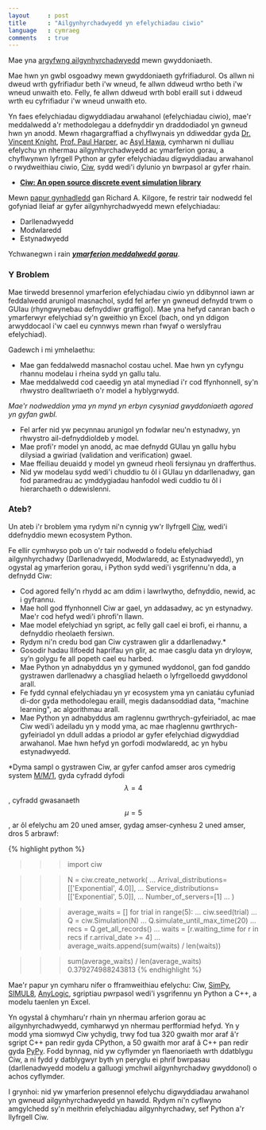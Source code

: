 ```yaml
---
layout     : post
title      : "Ailgynhyrchadwyedd yn efelychiadau ciwio"
language   : cymraeg
comments   : true
---
```


Mae yna
[argyfwng ailgynhyrchadwyedd](http://www.bbc.co.uk/news/science-environment-39054778)
mewn gwyddoniaeth.

Mae hwn yn gwbl osgoadwy mewn gwyddoniaeth gyfrifiadurol.
Os allwn ni dweud wrth gyfrifiadur beth i'w wneud, fe allwn ddweud wrtho beth
i'w wneud unwaith eto.
Felly, fe allwn ddweud wrth bobl eraill sut i ddweud wrth eu cyfrifiadur i'w
wneud unwaith eto.

Yn faes efelychiadau digwyddiadau arwahanol (efelychiadau ciwio), mae'r
meddalwedd a'r methodolegau a ddefnyddir yn draddodiadol yn gwneud hwn yn anodd.
Mewn rhagargraffiad a chyflwynais yn ddiweddar gyda
[Dr. Vincent Knight](http://vknight.org/),
[Prof. Paul Harper](http://www.profpaulharper.com/), ac
[Asyl Hawa](http://asylhawa.com/), cymharwn ni dulliau efelychu yn nhermau
ailgynhyrchadwyedd ac ymarferion gorau, a chyflwynwn lyfrgell Python ar gyfer
efelychiadau digwyddiadau arwahanol o rwydweithiau ciwio,
[Ciw](http://ciw.readthedocs.io/cy/latest/), sydd wedi'i dylunio yn bwrpasol ar
gyfer rhain.

+ [**Ciw: An open source discrete event simulation library**](https://arxiv.org/abs/1710.03561)

Mewn [papur gynhadledd](https://pdfs.semanticscholar.org/2bfc/94644b45d73d9f63f0402d8c3191d0e0e154.pdf)
gan Richard A. Kilgore, fe restrir tair nodwedd fel gofyniad lleiaf ar gyfer
ailgynhyrchadwyedd mewn efelychiadau:

+ Darllenadwyedd
+ Modwlaredd
+ Estynadwyedd

Ychwanegwn i rain [***ymarferion meddalwedd gorau***](http://journals.plos.org/plosbiology/article?id=10.1371/journal.pbio.1001745).

### Y Broblem

Mae tirwedd bresennol ymarferion efelychiadau ciwio yn ddibynnol iawn ar
feddalwedd arunigol masnachol, sydd fel arfer yn gwneud defnydd trwm o GUIau
(rhyngwynebau defnyddiwr graffigol).
Mae yna hefyd canran bach o ymarferwyr efelychiad sy'n gweithio yn Excel (bach,
ond yn ddigon arwyddocaol i'w cael eu cynnwys mewn rhan fwyaf o werslyfrau
efelychiad).

Gadewch i mi ymhelaethu:

+ Mae gan feddalwedd masnachol costau uchel. Mae hwn yn cyfyngu rhannu modelau
i rheina sydd yn gallu talu.
+ Mae meddalwedd cod caeedig yn atal mynediad i'r cod ffynhonnell, sy'n rhwystro
dealltwriaeth o'r model a hyblygrwydd.

*Mae'r nodweddion yma yn mynd yn erbyn cysyniad gwyddoniaeth agored yn gyfan
gwbl.*

+ Fel arfer nid yw pecynnau arunigol yn fodwlar neu'n estynadwy, yn rhwystro
ail-defnyddioldeb y model.
+ Mae profi'r model yn anodd, ac mae defnydd GUIau yn gallu hybu dilysiad a
gwiriad (validation and verification) gwael.
+ Mae ffeiliau deuaidd y model yn gwneud rheoli fersiynau yn drafferthus.
+ Nid yw modelau sydd wedi'i chuddio tu ôl i GUIau yn ddarllenadwy, gan fod
paramedrau ac ymddygiadau hanfodol wedi cuddio tu ôl i hierarchaeth o
ddewislenni.

### Ateb?

Un ateb i'r broblem yma rydym ni'n cynnig yw'r llyfrgell
[Ciw](http://ciw.readthedocs.io/cy/latest/), wedi'i ddefnyddio mewn ecosystem
Python.

Fe ellir cymhwyso pob un o'r tair nodwedd o fodelu efelychiad ailgynhyrchadwy
(Darllenadwyedd, Modwlaredd, ac Estynadwyedd), yn ogystal ag ymarferion gorau, i
Python sydd wedi'i ysgrifennu'n dda, a defnydd Ciw:

+ Cod agored felly'n rhydd ac am ddim i lawrlwytho, defnyddio, newid, ac i
gyfrannu.
+ Mae holl god ffynhonnell Ciw ar gael, yn addasadwy, ac yn estynadwy. Mae'r cod
hefyd wedi'i phrofi'n llawn.
+ Mae model efelychiad yn sgript, ac felly gall cael ei brofi, ei rhannu, a
defnyddio rheolaeth fersiwn.
+ Rydym ni'n credu bod gan Ciw cystrawen glir a ddarllenadwy.*
+ Gosodir hadau llifoedd haprifau yn glir, ac mae casglu data yn dryloyw, sy’n
golygu fe all popeth cael eu harbed.
+ Mae Python yn adnabyddus yn y gymuned wyddonol, gan fod ganddo gystrawen
darllenadwy a chasgliad helaeth o lyfrgelloedd gwyddonol arall.
+ Fe fydd cynnal efelychiadau yn yr ecosystem yma yn caniatáu cyfuniad di-dor
gyda methodolegau eraill, megis dadansoddiad data, "machine learning", ac
algorithmau arall.
+ Mae Python yn adnabyddus am raglennu gwrthrych-gyfeiriadol, ac mae Ciw wedi'i
adeiladu yn y modd yma, ac mae rhaglennu gwrthrych-gyfeiriadol yn ddull addas a
priodol ar gyfer efelychiad digwyddiad arwahanol. Mae hwn hefyd yn gorfodi
modwlaredd, ac yn hybu estynadwyedd.

*Dyma sampl o gystrawen Ciw, ar gyfer canfod amser aros cymedrig system
[M/M/1](http://ciw.readthedocs.io/cy/latest/Background/kendall.html), gyda
cyfradd dyfodi $$\lambda = 4$$, cyfradd gwasanaeth $$\mu = 5$$, ar ôl efelychu
am 20 uned amser, gydag amser-cynhesu 2 uned amser, dros 5 arbrawf:

{% highlight python %}
>>> import ciw

>>> N = ciw.create_network(
...     Arrival_distributions=[['Exponential', 4.0]],
...     Service_distributions=[['Exponential', 5.0]],
...     Number_of_servers=[1]
... )

>>> average_waits = []
>>> for trial in range(5):
...     ciw.seed(trial)
...     Q = ciw.Simulation(N)
...     Q.simulate_until_max_time(20)
...     recs = Q.get_all_records()
...     waits = [r.waiting_time for r in recs if r.arrival_date >= 4]
...     average_waits.append(sum(waits) / len(waits))

>>> sum(average_waits) / len(average_waits)
0.379274988243813
{% endhighlight %}

Mae'r papur yn cymharu nifer o fframweithiau efelychu: Ciw,
[SimPy](https://simpy.readthedocs.io/en/latest/),
[SIMUL8](https://www.simul8.com/), [AnyLogic](https://www.anylogic.com/),
sgriptiau pwrpasol wedi'i ysgrifennu yn Python a C++, a modelu taenlen yn Excel.

Yn ogystal â chymharu'r rhain yn nhermau arferion gorau ac ailgynhyrchadwyedd,
cymharwyd yn nhermau perfformiad hefyd.
Yn y modd yma siomwyd Ciw ychydig, trwy fod tua 320 gwaith mor araf â'r sgript
C++ pan redir gyda CPython, a 50 gwaith mor araf â C++ pan redir gyda
[PyPy](https://pypy.org/).
Fodd bynnag, nid yw cyflymder yn flaenoriaeth wrth ddatblygu Ciw, a ni fydd y
datblygwyr byth yn peryglu ei phrif bwrpasau (darllenadwyedd modelu a galluogi
ymchwil ailgynhyrchadwy gwyddonol) o achos cyflymder.

I grynhoi: nid yw ymarferion presennol efelychu digwyddiadau arwahanol yn gwneud
ailgynhyrchadwyedd yn hawdd. Rydym ni'n cyflwyno amgylchedd sy'n meithrin
efelychiadau ailgynhyrchadwy, sef Python a'r llyfrgell Ciw.

